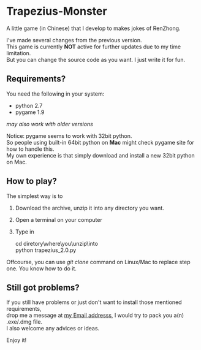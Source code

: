 Trapezius-Monster
=================


A little game (in Chinese) that I develop to makes jokes of RenZhong. 

I've made several changes from the previous version.  
This game is currently **NOT** active for further updates due to my time limitation.  
But you can change the source code as you want. I just write it for fun.  

Requirements?
-----------------------
You need the following in your system:
* python 2.7
* pygame 1.9  

*may also work with older versions*

Notice:
pygame seems to work with 32bit python.   
So people using built-in 64bit python on **Mac** might check pygame site for how to handle this.  
My own experience is that simply download and install a new 32bit python on Mac.  

How to play?
-----------------------
The simplest way is to  
1.  Download the archive, unzip it into any directory you want.  
2.  Open a terminal on your computer  
3.  Type in

    cd diretory\where\you\unzip\into    
    python trapezius_2.0.py

Offcourse, you can use *git clone* command on Linux/Mac to replace step one.
You know how to do it.

Still got problems?
-------------------
If you still have problems or just don't want to install those mentioned requirements,  
drop me a message at [my Email addresss](schan.huang@gmail.com), I would try to pack you a(n) .exe/.dmg file.  
I also welcome any advices or ideas.  

Enjoy it!
